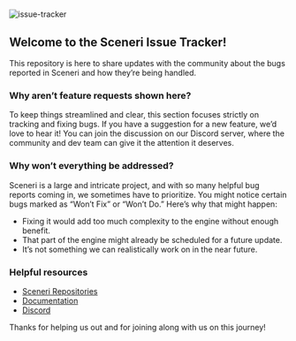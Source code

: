 #

![issue-tracker](https://github.com/user-attachments/assets/9aad1e39-f767-4d6b-a0a1-945088cbf303)


## Welcome to the Sceneri Issue Tracker!

This repository is here to share updates with the community about the bugs reported in Sceneri and how they’re being handled.

### Why aren’t feature requests shown here?

To keep things streamlined and clear, this section focuses strictly on tracking and fixing bugs. If you have a suggestion for a new feature, we’d love to hear it! You can join the discussion on our Discord server, where the community and dev team can give it the attention it deserves.

### Why won’t everything be addressed?

Sceneri is a large and intricate project, and with so many helpful bug reports coming in, we sometimes have to prioritize. You might notice certain bugs marked as “Won’t Fix” or “Won’t Do.” Here’s why that might happen:

- Fixing it would add too much complexity to the engine without enough benefit.
- That part of the engine might already be scheduled for a future update.
- It’s not something we can realistically work on in the near future.

### Helpful resources

*  [Sceneri Repositories](https://github.com/orgs/nginetechnologies/repositories)
*  [Documentation]([https://docs.sceneri.com](https://www.sceneri.com/sceneri-pro-docs/sceneri-pro/introduction/))
*  [Discord](https://discord.gg/sceneriapp)

Thanks for helping us out and for joining along with us on this journey!
